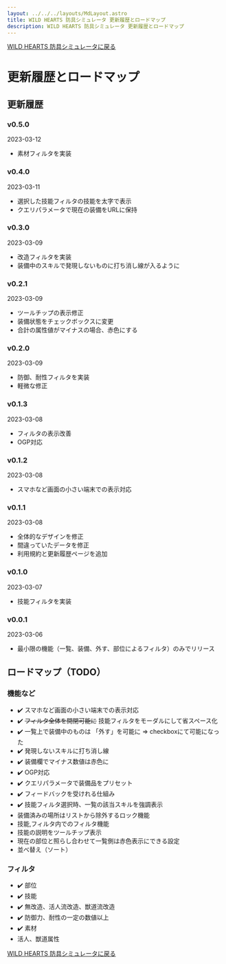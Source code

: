 ```yaml
---
layout: ../../../layouts/MdLayout.astro
title: WILD HEARTS 防具シミュレータ 更新履歴とロードマップ
description: WILD HEARTS 防具シミュレータ 更新履歴とロードマップ
---
```

[WILD HEARTS 防具シミュレータに戻る](./)

# 更新履歴とロードマップ
## 更新履歴
### v0.5.0
2023-03-12
- 素材フィルタを実装

### v0.4.0
2023-03-11
- 選択した技能フィルタの技能を太字で表示
- クエリパラメータで現在の装備をURLに保持

### v0.3.0
2023-03-09
- 改造フィルタを実装
- 装備中のスキルで発現しないものに打ち消し線が入るように

### v0.2.1
2023-03-09
- ツールチップの表示修正
- 装備状態をチェックボックスに変更
- 合計の属性値がマイナスの場合、赤色にする

### v0.2.0
2023-03-09
- 防御、耐性フィルタを実装
- 軽微な修正

### v0.1.3
2023-03-08
- フィルタの表示改善
- OGP対応

### v0.1.2
2023-03-08
- スマホなど画面の小さい端末での表示対応

### v0.1.1
2023-03-08
- 全体的なデザインを修正
- 間違っていたデータを修正
- 利用規約と更新履歴ページを追加

### v0.1.0
2023-03-07
- 技能フィルタを実装

### v0.0.1
2023-03-06
- 最小限の機能（一覧、装備、外す、部位によるフィルタ）のみでリリース

## ロードマップ（TODO）
### 機能など
- ✔️ スマホなど画面の小さい端末での表示対応
- ✔️ ~~フィルタ全体を開閉可能に~~ 技能フィルタをモーダルにして省スペース化
- ✔️ 一覧上で装備中のものは 「外す」を可能に => checkboxにて可能になった
- ✔️ 発現しないスキルに打ち消し線
- ✔️ 装備欄でマイナス数値は赤色に
- ✔️ OGP対応
- ✔️ クエリパラメータで装備品をプリセット
- ✔️ フィードバックを受けれる仕組み
- ✔️ 技能フィルタ選択時、一覧の該当スキルを強調表示
- 装備済みの場所はリストから除外するロック機能
- 技能,フィルタ内でのフィルタ機能
- 技能の説明をツールチップ表示
- 現在の部位と照らし合わせて一覧側は赤色表示にできる設定
- 並べ替え（ソート）

### フィルタ
- ✔️ 部位
- ✔️ 技能
- ✔️ 無改造、活人流改造、獣道流改造
- ✔️ 防御力、耐性の一定の数値以上
- ✔️ 素材
- 活人、獣道属性

[WILD HEARTS 防具シミュレータに戻る](./)
